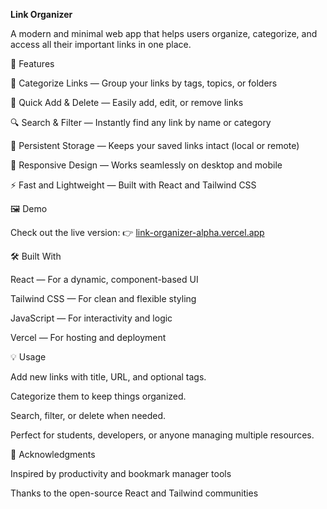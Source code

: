 **Link Organizer**

A modern and minimal web app that helps users organize, categorize, and access all their important links in one place.

🚀 Features

📁 Categorize Links — Group your links by tags, topics, or folders

🧩 Quick Add & Delete — Easily add, edit, or remove links

🔍 Search & Filter — Instantly find any link by name or category

💾 Persistent Storage — Keeps your saved links intact (local or remote)

📱 Responsive Design — Works seamlessly on desktop and mobile

⚡ Fast and Lightweight — Built with React and Tailwind CSS

🖼️ Demo

Check out the live version:
👉 [link-organizer-alpha.vercel.app](https://link-organizer-alpha.vercel.app)

🛠️ Built With

React — For a dynamic, component-based UI

Tailwind CSS — For clean and flexible styling

JavaScript — For interactivity and logic

Vercel — For hosting and deployment

💡 Usage

Add new links with title, URL, and optional tags.

Categorize them to keep things organized.

Search, filter, or delete when needed.

Perfect for students, developers, or anyone managing multiple resources.


🙌 Acknowledgments

Inspired by productivity and bookmark manager tools

Thanks to the open-source React and Tailwind communities
